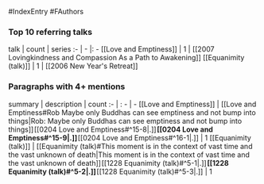 #IndexEntry #FAuthors

### Top 10 referring talks
talk | count | series
:- | - |: -
[[Love and Emptiness]] | 1 | [[2007 Lovingkindness and Compassion As a Path to Awakening]]
[[Equanimity (talk)]] | 1 | [[2006 New Year's Retreat]]

### Paragraphs with 4+ mentions
summary | description | count
:- | : - | -
[[Love and Emptiness]] | [[Love and Emptiness#Rob Maybe only Buddhas can see emptiness and not bump into things\|Rob: Maybe only Buddhas can see emptiness and not bump into things]] [[0204 Love and Emptiness#^15-8\|.]] **[[0204 Love and Emptiness#^15-9\|.]]** [[0204 Love and Emptiness#^16-1\|.]] | 1
[[Equanimity (talk)]] | [[Equanimity (talk)#This moment is in the context of vast time and the vast unknown of death\|This moment is in the context of vast time and the vast unknown of death]] [[1228 Equanimity (talk)#^5-1\|.]] **[[1228 Equanimity (talk)#^5-2\|.]]** [[1228 Equanimity (talk)#^5-3\|.]] | 1

